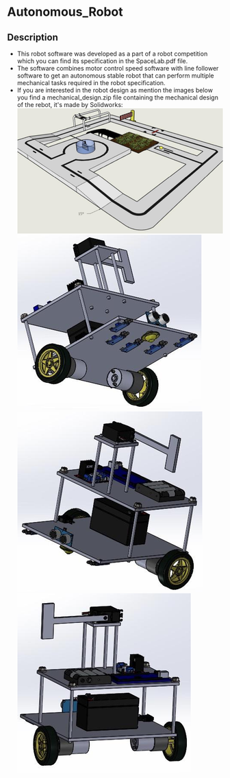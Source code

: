 # Autonomous_Robot
## Description
- This robot software was developed as a part of a robot competition which you can find its specification in the SpaceLab.pdf file.
- The software combines motor control speed software with line follower software to get an autonomous stable robot that can perform multiple mechanical tasks required in the robot specification.
- If you are interested in the robot design as mention the images below you find a mechanical_design.zip file containing the mechanical design of the rebot, it's made by Solidworks:
![Alt Text](./Map.jpeg)
![Alt Text](./Below.jpeg)
![Alt Text](./Front.jpeg)
![Alt Text](./Back.jpeg)
